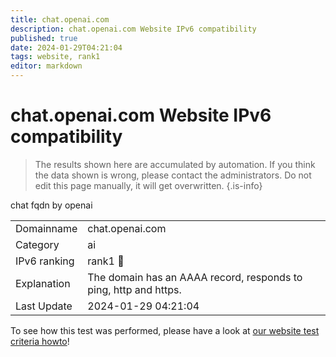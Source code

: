 ```yaml
---
title: chat.openai.com
description: chat.openai.com Website IPv6 compatibility
published: true
date: 2024-01-29T04:21:04
tags: website, rank1
editor: markdown
---
```


# chat.openai.com Website IPv6 compatibility

> The results shown here are accumulated by automation. If you think the data shown is wrong, please contact the administrators. 
> Do not edit this page manually, it will get overwritten.
{.is-info}

chat fqdn by openai


|   |   |
| - | - |
| Domainname | chat.openai.com
| Category | ai |
| IPv6 ranking | rank1 :1st_place_medal: |
| Explanation | The domain has an AAAA record, responds to ping, http and https. |
| Last Update | 2024-01-29 04:21:04 |

To see how this test was performed, please have a look at [our website test criteria howto](/howto/testcriteria/website)!

